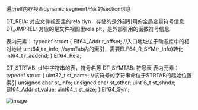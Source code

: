 遍历elf内存视图dynamic segment里面的section信息

DT_RElA:    对应文件视图里的rela.dyn，存储的是外部引用的全局变量符号信息
DT_JMPREL:  对应的是文件视图里rela.plt，是外部引用的函数符号信息

表内元素：
typedef struct {
               Elf64_Addr r_offset;      //入口地址位于动态库中的相对地址
               uint64_t   r_info;        //symTab内的索引，需要ELF64_R_SYM(r_info)转化
               int64_t    r_addend;
           } Elf64_Rela;
           
DT_STRTAB:  elf中字符串的表，符号名等
DT_SYMTAB:  符号表
表内元素：
typedef struct {
               uint32_t      st_name;   //该符号的字符串命位于STRTAB的起始位置索引
               unsigned char st_info;
               unsigned char st_other;
               uint16_t      st_shndx;
               Elf64_Addr    st_value;
               uint64_t      st_size;
           } Elf64_Sym;


![image](https://user-images.githubusercontent.com/109275975/178944160-8f4a12b2-f47e-4de4-b9a9-08721af333a8.png)
